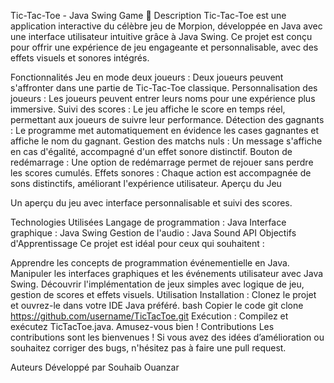 Tic-Tac-Toe - Java Swing Game 🎲
Description
Tic-Tac-Toe est une application interactive du célèbre jeu de Morpion, développée en Java avec une interface utilisateur intuitive grâce à Java Swing. Ce projet est conçu pour offrir une expérience de jeu engageante et personnalisable, avec des effets visuels et sonores intégrés.

Fonctionnalités
Jeu en mode deux joueurs : Deux joueurs peuvent s'affronter dans une partie de Tic-Tac-Toe classique.
Personnalisation des joueurs : Les joueurs peuvent entrer leurs noms pour une expérience plus immersive.
Suivi des scores : Le jeu affiche le score en temps réel, permettant aux joueurs de suivre leur performance.
Détection des gagnants : Le programme met automatiquement en évidence les cases gagnantes et affiche le nom du gagnant.
Gestion des matchs nuls : Un message s'affiche en cas d'égalité, accompagné d'un effet sonore distinctif.
Bouton de redémarrage : Une option de redémarrage permet de rejouer sans perdre les scores cumulés.
Effets sonores : Chaque action est accompagnée de sons distinctifs, améliorant l'expérience utilisateur.
Aperçu du Jeu

Un aperçu du jeu avec interface personnalisable et suivi des scores.

Technologies Utilisées
Langage de programmation : Java
Interface graphique : Java Swing
Gestion de l'audio : Java Sound API
Objectifs d'Apprentissage
Ce projet est idéal pour ceux qui souhaitent :

Apprendre les concepts de programmation événementielle en Java.
Manipuler les interfaces graphiques et les événements utilisateur avec Java Swing.
Découvrir l'implémentation de jeux simples avec logique de jeu, gestion de scores et effets visuels.
Utilisation
Installation : Clonez le projet et ouvrez-le dans votre IDE Java préféré.
bash
Copier le code
git clone https://github.com/username/TicTacToe.git
Exécution : Compilez et exécutez TicTacToe.java. Amusez-vous bien !
Contributions
Les contributions sont les bienvenues ! Si vous avez des idées d’amélioration ou souhaitez corriger des bugs, n'hésitez pas à faire une pull request.

Auteurs
Développé par Souhaib Ouanzar

